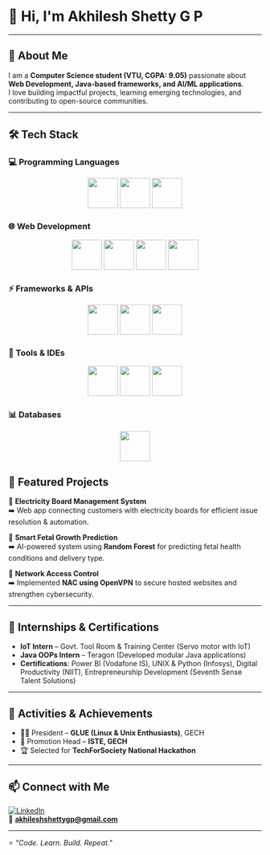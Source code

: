 # 👋 Hi, I'm Akhilesh Shetty G P  
 

---

## 🚀 About Me  
I am a **Computer Science student (VTU, CGPA: 9.05)** passionate about **Web Development, Java-based frameworks, and AI/ML applications**.  
I love building impactful projects, learning emerging technologies, and contributing to open-source communities.  

---

## 🛠️ Tech Stack  

### 💻 Programming Languages  
<p align="center">
  <img src="https://cdn.jsdelivr.net/gh/devicons/devicon/icons/java/java-original.svg" width="60" height="60"/> 
  <img src="https://cdn.jsdelivr.net/gh/devicons/devicon/icons/python/python-original.svg" width="60" height="60"/>
  <img src="https://cdn.jsdelivr.net/gh/devicons/devicon/icons/c/c-original.svg" width="60" height="60"/>
</p>  

### 🌐 Web Development  
<p align="center">
  <img src="https://cdn.jsdelivr.net/gh/devicons/devicon/icons/html5/html5-original.svg" width="60" height="60"/>
  <img src="https://cdn.jsdelivr.net/gh/devicons/devicon/icons/css3/css3-original.svg" width="60" height="60"/>
  <img src="https://cdn.jsdelivr.net/gh/devicons/devicon/icons/javascript/javascript-original.svg" width="60" height="60"/>
  <img src="https://cdn.jsdelivr.net/gh/devicons/devicon/icons/react/react-original.svg" width="60" height="60"/>
</p>  

### ⚡ Frameworks & APIs  
<p align="center">
  <img src="https://cdn.jsdelivr.net/gh/devicons/devicon/icons/spring/spring-original.svg" width="60" height="60"/>
  <img src="https://cdn.jsdelivr.net/gh/devicons/devicon/icons/hibernate/hibernate-original.svg" width="60" height="60"/>
  <img src="https://cdn.jsdelivr.net/gh/devicons/devicon/icons/java/java-original.svg" width="60" height="60"/> <!-- for JDBC, Servlets, JSP -->
</p>  

### 🧰 Tools & IDEs  
<p align="center">
  <img src="https://cdn.jsdelivr.net/gh/devicons/devicon/icons/github/github-original.svg" width="60" height="60"/>
  <img src="https://cdn.jsdelivr.net/gh/devicons/devicon/icons/vscode/vscode-original.svg" width="60" height="60"/>
  <img src="https://cdn.jsdelivr.net/gh/devicons/devicon/icons/eclipse/eclipse-original.svg" width="60" height="60"/>
</p>  

### 📊 Databases  
<p align="center">
  <img src="https://cdn.jsdelivr.net/gh/devicons/devicon/icons/mysql/mysql-original.svg" width="60" height="60"/>
</p>  



## 📂 Featured Projects  

🔹 **Electricity Board Management System**  
➡️ Web app connecting customers with electricity boards for efficient issue resolution & automation.  

🔹 **Smart Fetal Growth Prediction**  
➡️ AI-powered system using **Random Forest** for predicting fetal health conditions and delivery type.  

🔹 **Network Access Control**  
➡️ Implemented **NAC using OpenVPN** to secure hosted websites and strengthen cybersecurity.  

---

## 🎯 Internships & Certifications  

- **IoT Intern** – Govt. Tool Room & Training Center (Servo motor with IoT)  
- **Java OOPs Intern** – Teragon (Developed modular Java applications)  
- **Certifications**: Power BI (Vodafone IS), UNIX & Python (Infosys), Digital Productivity (NIIT), Entrepreneurship Development (Seventh Sense Talent Solutions)  

---

## 🌱 Activities & Achievements  

- 👨‍💻 President – **GLUE (Linux & Unix Enthusiasts)**, GECH  
- 📢 Promotion Head – **ISTE, GECH**  
- 🏆 Selected for **TechForSociety National Hackathon**  

---

## 📫 Connect with Me  

[![LinkedIn](https://img.shields.io/badge/LinkedIn-Akhilesh_Shetty_G_P-0077B5?style=for-the-badge&logo=linkedin&logoColor=white)](https://www.linkedin.com/in/akhilesh-shetty-g-p-3526362b7)  
📧 **akhileshshettygp@gmail.com**  

---

⭐️ *"Code. Learn. Build. Repeat."*  
